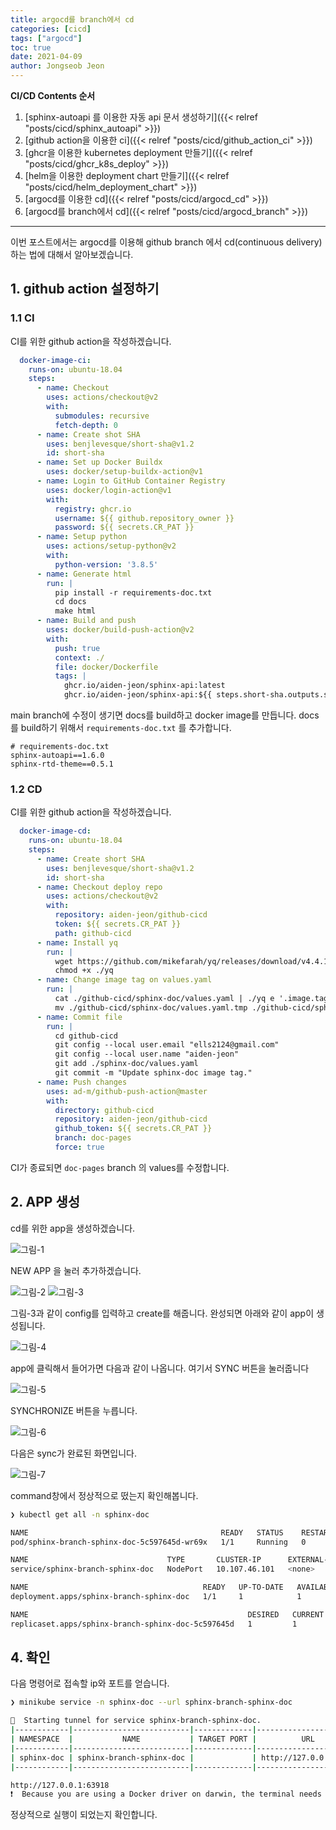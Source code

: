 ```yaml
---
title: argocd를 branch에서 cd
categories: [cicd]
tags: ["argocd"]
toc: true
date: 2021-04-09
author: Jongseob Jeon
---
```


**CI/CD Contents 순서**
1. [sphinx-autoapi 를 이용한 자동 api 문서 생성하기]({{< relref "posts/cicd/sphinx_autoapi" >}})
2. [github action을 이용한 ci]({{< relref "posts/cicd/github_action_ci" >}})
3. [ghcr을 이용한 kubernetes deployment 만들기]({{< relref "posts/cicd/ghcr_k8s_deploy" >}})
4. [helm을 이용한 deployment chart 만들기]({{< relref "posts/cicd/helm_deployment_chart" >}})
5. [argocd를 이용한 cd]({{< relref "posts/cicd/argocd_cd" >}})
6. [argocd를 branch에서 cd]({{< relref "posts/cicd/argocd_branch" >}})

---



이번 포스트에서는 argocd를 이용해 github branch 에서 cd(continuous delivery) 하는 법에 대해서 알아보겠습니다.

## 1. github action 설정하기
### 1.1 CI
CI를 위한 github action을 작성하겠습니다.

```yaml
  docker-image-ci:
    runs-on: ubuntu-18.04
    steps:
      - name: Checkout
        uses: actions/checkout@v2
        with:
          submodules: recursive
          fetch-depth: 0
      - name: Create shot SHA
        uses: benjlevesque/short-sha@v1.2
        id: short-sha
      - name: Set up Docker Buildx
        uses: docker/setup-buildx-action@v1
      - name: Login to GitHub Container Registry
        uses: docker/login-action@v1
        with:
          registry: ghcr.io
          username: ${{ github.repository_owner }}
          password: ${{ secrets.CR_PAT }}
      - name: Setup python
        uses: actions/setup-python@v2
        with:
          python-version: '3.8.5'
      - name: Generate html
        run: |
          pip install -r requirements-doc.txt
          cd docs
          make html
      - name: Build and push
        uses: docker/build-push-action@v2
        with:
          push: true
          context: ./
          file: docker/Dockerfile
          tags: |
            ghcr.io/aiden-jeon/sphinx-api:latest
            ghcr.io/aiden-jeon/sphinx-api:${{ steps.short-sha.outputs.sha }}
```
main branch에 수정이 생기면 docs를 build하고 docker image를 만듭니다.
docs를 build하기 위해서 `requirements-doc.txt` 를 추가합니다.
```
# requirements-doc.txt
sphinx-autoapi==1.6.0
sphinx-rtd-theme==0.5.1
```

### 1.2 CD
CI를 위한 github action을 작성하겠습니다.

```yaml
  docker-image-cd:
    runs-on: ubuntu-18.04
    steps:
      - name: Create short SHA
        uses: benjlevesque/short-sha@v1.2
        id: short-sha
      - name: Checkout deploy repo
        uses: actions/checkout@v2
        with:
          repository: aiden-jeon/github-cicd
          token: ${{ secrets.CR_PAT }}
          path: github-cicd
      - name: Install yq
        run: |
          wget https://github.com/mikefarah/yq/releases/download/v4.4.1/yq_linux_amd64 -O ./yq
          chmod +x ./yq
      - name: Change image tag on values.yaml
        run: |
          cat ./github-cicd/sphinx-doc/values.yaml | ./yq e '.image.tag="${{ steps.short-sha.outputs.sha }}"' - | tee ./github-cicd/sphinx-doc/values.yaml.tmp
          mv ./github-cicd/sphinx-doc/values.yaml.tmp ./github-cicd/sphinx-doc/values.yaml
      - name: Commit file
        run: |
          cd github-cicd
          git config --local user.email "ells2124@gmail.com"
          git config --local user.name "aiden-jeon"
          git add ./sphinx-doc/values.yaml
          git commit -m "Update sphinx-doc image tag."
      - name: Push changes
        uses: ad-m/github-push-action@master
        with:
          directory: github-cicd
          repository: aiden-jeon/github-cicd
          github_token: ${{ secrets.CR_PAT }}
          branch: doc-pages
          force: true
```
CI가 종료되면 `doc-pages` branch 의 values를 수정합니다.


## 2. APP 생성
cd를 위한 app을 생성하겠습니다.

![그림-1](/imgs/github/cicd-15.png)

NEW APP 을 눌러 추가하겠습니다.

![그림-2](/imgs/github/cicd-16.png)
![그림-3](/imgs/github/cicd-17.png)

그림-3과 같이 config를 입력하고 create를 해줍니다. 완성되면 아래와 같이 app이 생성됩니다.

![그림-4](/imgs/github/cicd-18.png)

app에 클릭해서 들어가면 다음과 같이 나옵니다. 여기서 SYNC 버튼을 눌러줍니다

![그림-5](/imgs/github/cicd-19.png)

SYNCHRONIZE 버튼을 누릅니다.

![그림-6](/imgs/github/cicd-20.png)

다음은 sync가 완료된 화면입니다.

![그림-7](/imgs/github/cicd-21.png)

command창에서 정상적으로 떴는지 확인해봅니다.
```bash
❯ kubectl get all -n sphinx-doc

NAME                                           READY   STATUS    RESTARTS   AGE
pod/sphinx-branch-sphinx-doc-5c597645d-wr69x   1/1     Running   0          35s

NAME                               TYPE       CLUSTER-IP      EXTERNAL-IP   PORT(S)        AGE
service/sphinx-branch-sphinx-doc   NodePort   10.107.46.101   <none>        80:30903/TCP   36s

NAME                                       READY   UP-TO-DATE   AVAILABLE   AGE
deployment.apps/sphinx-branch-sphinx-doc   1/1     1            1           35s

NAME                                                 DESIRED   CURRENT   READY   AGE
replicaset.apps/sphinx-branch-sphinx-doc-5c597645d   1         1         1       35s
```


## 4. 확인
다음 명령어로 접속할 ip와 포트를 얻습니다.
```bash
❯ minikube service -n sphinx-doc --url sphinx-branch-sphinx-doc

🏃  Starting tunnel for service sphinx-branch-sphinx-doc.
|------------|--------------------------|-------------|------------------------|
| NAMESPACE  |           NAME           | TARGET PORT |          URL           |
|------------|--------------------------|-------------|------------------------|
| sphinx-doc | sphinx-branch-sphinx-doc |             | http://127.0.0.1:63918 |
|------------|--------------------------|-------------|------------------------|

http://127.0.0.1:63918
❗  Because you are using a Docker driver on darwin, the terminal needs to be open to run it.
```

정상적으로 실행이 되었는지 확인합니다.
